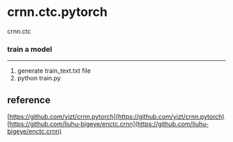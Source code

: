 # crnn.ctc.pytorch
crnn.ctc

### train a model
___
1. generate train_text.txt file
2. python train.py

## reference
[https://github.com/yizt/crnn.pytorch](https://github.com/yizt/crnn.pytorch) <br/>
[https://github.com/liuhu-bigeye/enctc.crnn](https://github.com/liuhu-bigeye/enctc.crnn)

